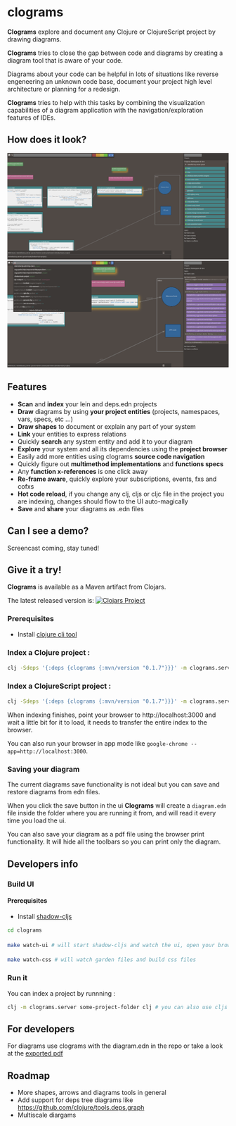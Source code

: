 # clograms

**Clograms** explore and document any Clojure or ClojureScript project by drawing diagrams.

**Clograms** tries to close the gap between code and diagrams by creating a diagram tool that is aware of your code.

Diagrams about your code can be helpful in lots of situations like reverse engeneering an unknown code base, document your project high level architecture or planning for a redesign.

**Clograms** tries to help with this tasks by combining the visualization capabilities of a diagram application with the navigation/exploration features of IDEs.

## How does it look?

<img src="/docs/screenshot-zoom-out.png?raw=true"/>

<img src="/docs/screenshot-zoom-in.png?raw=true"/>

## Features

- **Scan** and **index** your lein and deps.edn projects
- **Draw** diagrams by using **your project entities** (projects, namespaces, vars, specs, etc ...)
- **Draw shapes**  to document or explain any part of your system
- **Link** your entities to express relations
- Quickly **search** any system entity and add it to your diagram
- **Explore** your system and all its dependencies using the **project browser**
- Easily add more entities using clograms **source code navigation**
- Quickly figure out **multimethod implementations** and **functions specs**
- Any **function x-references** is one click away
- **Re-frame aware**, quickly explore your subscriptions, events, fxs and cofxs
- **Hot code reload**, if you change any clj, cljs or cljc file in the project you are indexing, changes should flow to the UI auto-magically
- **Save** and **share** your diagrams as .edn files

## Can I see a demo?

Screencast coming, stay tuned!

## Give it a try!

**Clograms** is available as a Maven artifact from Clojars.

The latest released version is: [![Clojars Project](https://img.shields.io/clojars/v/clograms.svg)](https://clojars.org/clograms)<br>

### Prerequisites

- Install [clojure cli tool](https://clojure.org/guides/getting_started)

### Index a Clojure project :

```bash
clj -Sdeps '{:deps {clograms {:mvn/version "0.1.7"}}}' -m clograms.server my-clojure-project-folder clj
```

### Index a ClojureScript project :

```bash
clj -Sdeps '{:deps {clograms {:mvn/version "0.1.7"}}}' -m clograms.server my-clojurescript-project-folder cljs
```

When indexing finishes, point your browser to http://localhost:3000 and wait a little bit for it to load, it needs to transfer the entire index to the browser.

You can also run your browser in app mode like `google-chrome --app=http://localhost:3000`.

### Saving your diagram

The current diagrams save functionality is not ideal but you can save and restore diagrams from edn files.

When you click the save button in the ui **Clograms** will create a `diagram.edn` file inside the folder where you are running it from, and will read it every time you load the ui.

You can also save your diagram as a pdf file using the browser print functionality. It will hide all the toolbars so you can print only the diagram.

## Developers info

### Build UI

#### Prerequisites

- Install [shadow-cljs](https://shadow-cljs.github.io/docs/UsersGuide.html#_installation)

```bash
cd clograms

make watch-ui # will start shadow-cljs and watch the ui, open your browser at http://localhost:9500/clograms.html

make watch-css # will watch garden files and build css files
```

### Run it

You can index a project by runnning :

```bash
clj -m clograms.server some-project-folder clj # you can also use cljs to index clojurescript projects
```

## For developers

For diagrams use clograms with the diagram.edn in the repo or take a look at the [exported pdf](/docs/clograms.pdf)

## Roadmap

- More shapes, arrows and diagrams tools in general
- Add support for deps tree diagrams like https://github.com/clojure/tools.deps.graph
- Multiscale diargams
